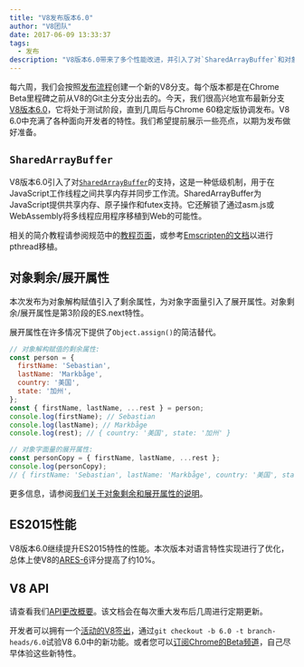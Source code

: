 ```yaml
---
title: "V8发布版本6.0"
author: "V8团队"
date: 2017-06-09 13:33:37
tags:
  - 发布
description: "V8版本6.0带来了多个性能改进，并引入了对`SharedArrayBuffer`和对象剩余/展开属性的支持。"
---
```

每六周，我们会按照[发布流程](/docs/release-process)创建一个新的V8分支。每个版本都是在Chrome Beta里程碑之前从V8的Git主分支分出去的。今天，我们很高兴地宣布最新分支[V8版本6.0](https://chromium.googlesource.com/v8/v8.git/+log/branch-heads/6.0)，它将处于测试阶段，直到几周后与Chrome 60稳定版协调发布。V8 6.0中充满了各种面向开发者的特性。我们希望提前展示一些亮点，以期为发布做好准备。

<!--truncate-->
## `SharedArrayBuffer`

V8版本6.0引入了对[`SharedArrayBuffer`](https://developer.mozilla.org/zh-CN/docs/Web/JavaScript/Reference/Global_Objects/SharedArrayBuffer)的支持，这是一种低级机制，用于在JavaScript工作线程之间共享内存并同步工作流。SharedArrayBuffer为JavaScript提供共享内存、原子操作和futex支持。它还解锁了通过asm.js或WebAssembly将多线程应用程序移植到Web的可能性。

相关的简介教程请参阅规范中的[教程页面](https://github.com/tc39/ecmascript_sharedmem/blob/master/TUTORIAL.md)，或参考[Emscripten的文档](https://kripken.github.io/emscripten-site/docs/porting/pthreads.html)以进行pthread移植。

## 对象剩余/展开属性

本次发布为对象解构赋值引入了剩余属性，为对象字面量引入了展开属性。对象剩余/展开属性是第3阶段的ES.next特性。

展开属性在许多情况下提供了`Object.assign()`的简洁替代。

```js
// 对象解构赋值的剩余属性:
const person = {
  firstName: 'Sebastian',
  lastName: 'Markbåge',
  country: '美国',
  state: '加州',
};
const { firstName, lastName, ...rest } = person;
console.log(firstName); // Sebastian
console.log(lastName); // Markbåge
console.log(rest); // { country: '美国', state: '加州' }

// 对象字面量的展开属性:
const personCopy = { firstName, lastName, ...rest };
console.log(personCopy);
// { firstName: 'Sebastian', lastName: 'Markbåge', country: '美国', state: '加州' }
```

更多信息，请参阅[我们关于对象剩余和展开属性的说明](/features/object-rest-spread)。

## ES2015性能

V8版本6.0继续提升ES2015特性的性能。本次版本对语言特性实现进行了优化，总体上使V8的[ARES-6](http://browserbench.org/ARES-6/)评分提高了约10%。

## V8 API

请查看我们[API更改概要](https://docs.google.com/document/d/1g8JFi8T_oAE_7uAri7Njtig7fKaPDfotU6huOa1alds/edit)。该文档会在每次重大发布后几周进行定期更新。

开发者可以拥有一个[活动的V8签出](/docs/source-code#using-git)，通过`git checkout -b 6.0 -t branch-heads/6.0`试验V8 6.0中的新功能。或者您可以[订阅Chrome的Beta频道](https://www.google.com/chrome/browser/beta.html)，自己尽早体验这些新特性。
